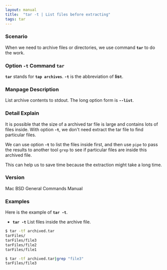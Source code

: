 ```yaml
---
layout: manual
title:  "tar -t | List files before extracting" 
tags: tar
---
```


### Scenario
When we need to archive files or directories, we use command __`tar`__ to do the work.

### Option __`-t`__ Command `tar` 
 __`tar`__ stands for __`tap archives`__.
 __`-t`__ is the abbreviation of __lis`t`__.

### Manpage Description
List archive contents to stdout. The long option form is __`--list`__.

### Detail Explain
It is possible that the size of a archived tar file is large and contains lots of files inside. With option __`-t`__, we don't need extract the tar file to find particular files.

We can use option __`-t`__ to list the files inside first, and then use `pipe` to pass the results to another tool `grep` to see if particular files are inside this archived file. 

This can help us to save time because the extraction might take a long time. 

### Version
Mac BSD General Commands Manual

### Examples
Here is the example of __`tar -t`__.

- __`tar -t`__ List files inside the archive file.

```bash
$ tar -tf archived.tar 
tarFiles/
tarFiles/file3
tarFiles/file2
tarFiles/file1

$ tar -tf archived.tar|grep "file3"
tarFiles/file3
```

